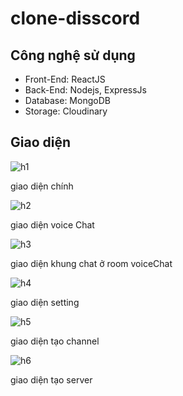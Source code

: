 # clone-disscord
## Công nghệ sử dụng

- Front-End: ReactJS
- Back-End: Nodejs, ExpressJs
- Database: MongoDB
- Storage: Cloudinary
## Giao diện 

![h1](https://github.com/VuThanhSang/clone-disscord/assets/87526822/0fb65b64-5019-4747-9acd-93c069393681)

giao diện chính 

![h2](https://github.com/VuThanhSang/clone-disscord/assets/87526822/5031f1c4-671f-48a7-8974-252351e9b239)

giao diện voice Chat 

![h3](https://github.com/VuThanhSang/clone-disscord/assets/87526822/5ad4cd4d-440d-4741-885b-821e740c4c22)

giao diện khung chat ở room voiceChat 

![h4](https://github.com/VuThanhSang/clone-disscord/assets/87526822/831a8be1-de94-4ebb-be1e-e29d8d5da470)

giao diện setting  

![h5](https://github.com/VuThanhSang/clone-disscord/assets/87526822/3a4fcff7-27f9-4db7-9b1a-55cf664e3bf2)

giao diện tạo channel

![h6](https://github.com/VuThanhSang/clone-disscord/assets/87526822/7709c6b6-5ec0-45ee-87e1-5a0f97404f87)

giao diện tạo server 
